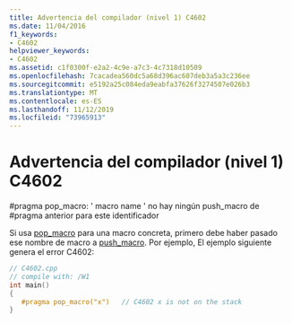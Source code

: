 ```yaml
---
title: Advertencia del compilador (nivel 1) C4602
ms.date: 11/04/2016
f1_keywords:
- C4602
helpviewer_keywords:
- C4602
ms.assetid: c1f0300f-e2a2-4c9e-a7c3-4c7318d10509
ms.openlocfilehash: 7cacadea560dc5a68d396ac607deb3a5a3c236ee
ms.sourcegitcommit: e5192a25c084eda9eabfa37626f3274507e026b3
ms.translationtype: MT
ms.contentlocale: es-ES
ms.lasthandoff: 11/12/2019
ms.locfileid: "73965913"
---
```

# <a name="compiler-warning-level-1-c4602"></a>Advertencia del compilador (nivel 1) C4602

\#pragma pop_macro: ' macro name ' no hay ningún push_macro de #pragma anterior para este identificador

Si usa [pop_macro](../../preprocessor/pop-macro.md) para una macro concreta, primero debe haber pasado ese nombre de macro a [push_macro](../../preprocessor/push-macro.md). Por ejemplo, El ejemplo siguiente genera el error C4602:

```cpp
// C4602.cpp
// compile with: /W1
int main()
{
   #pragma pop_macro("x")   // C4602 x is not on the stack
}
```